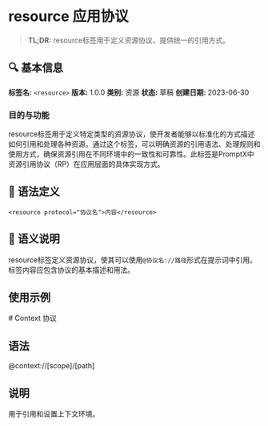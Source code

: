 # resource 应用协议

> **TL;DR:** resource标签用于定义资源协议，提供统一的引用方式。

## 🔍 基本信息

**标签名:** `<resource>`
**版本:** 1.0.0
**类别:** 资源
**状态:** 草稿
**创建日期:** 2023-06-30

### 目的与功能

resource标签用于定义特定类型的资源协议，使开发者能够以标准化的方式描述如何引用和处理各种资源。通过这个标签，可以明确资源的引用语法、处理规则和使用方式，确保资源引用在不同环境中的一致性和可靠性。此标签是PromptX中资源引用协议（RP）在应用层面的具体实现方式。

## 📝 语法定义

```
<resource protocol="协议名">内容</resource>
```

## 📝 语义说明

resource标签定义资源协议，使其可以使用`@协议名://路径`形式在提示词中引用。标签内容应包含协议的基本描述和用法。

## 使用示例

<resource protocol="context">
# Context 协议

## 语法
@context://[scope]/[path]

## 说明
用于引用和设置上下文环境。
</resource>